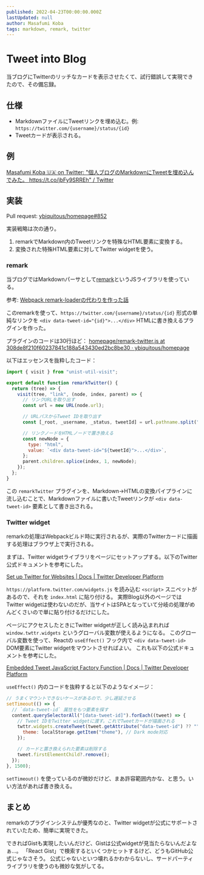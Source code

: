 ```yaml
---
published: 2022-04-23T00:00:00.000Z
lastUpdated: null
author: Masafumi Koba
tags: markdown, remark, twitter
---
```


# Tweet into Blog

当ブログにTwitterのリッチなカードを表示させたくて、試行錯誤して実現できたので、その備忘録。

## 仕様

- MarkdownファイルにTweetリンクを埋め込む。例: `https://twitter.com/{username}/status/{id}`
- Tweetカードが表示される。

## 例

[Masafumi Koba 🇺🇦 on Twitter: "個人ブログのMarkdownにTweetを埋め込んでみた。 https://t.co/jbFy9SRREh" / Twitter](https://twitter.com/ybiquitous/status/1517747618386157575)

## 実装

Pull request: [ybiquitous/homepage#852](https://github.com/ybiquitous/homepage/pull/852)

実装戦略は次の通り。

1. remarkでMarkdown内のTweetリンクを特殊なHTML要素に変換する。
2. 変換された特殊HTML要素に対してTwitter widgetを使う。

### remark

当ブログではMarkdownパーサとして[remark](https://remark.js.org/)というJSライブラリを使っている。

参考: [Webpack remark-loaderの代わりを作った話](../2021/yet-another-remark-loader.md)

このremarkを使って、`https://twitter.com/{username}/status/{id}` 形式の単純なリンクを `<div data-tweet-id="{id}">...</div>` HTMLに書き換えるプラグインを作った。

プラグインのコードは30行ほど：
[homepage/remark-twitter.js at 308de8f210f60237841c188a543430ed2bc8be30 · ybiquitous/homepage](https://github.com/ybiquitous/homepage/blob/308de8f210f60237841c188a543430ed2bc8be30/src/remark/remark-twitter.js)

以下はエッセンスを抜粋したコード：

```js
import { visit } from "unist-util-visit";

export default function remarkTwitter() {
  return (tree) => {
    visit(tree, "link", (node, index, parent) => {
      // リンクURLを取り出す
      const url = new URL(node.url);

      // URLパスからTweet IDを取り出す
      const [_root, _username, _status, tweetId] = url.pathname.split("/", 4);

      // リンクノードをHTMLノードで置き換える
      const newNode = {
        type: "html",
        value: `<div data-tweet-id="${tweetId}">...</div>`,
      };
      parent.children.splice(index, 1, newNode);
    });
  };
}
```

この `remarkTwitter` プラグインを、Markdown→HTMLの変換パイプラインに流し込むことで、Markdownファイルに書いたTweetリンクが `<div data-tweet-id>` 要素として書き出される。

### Twitter widget

remarkの処理はWebpackビルド時に実行されるが、実際のTwitterカードに描画する処理はブラウザ上で実行される。

まずは、Twitter widgetライブラリをページにセットアップする。以下のTwitter公式ドキュメントを参考にした。

[Set up Twitter for Websites | Docs | Twitter Developer Platform](https://developer.twitter.com/en/docs/twitter-for-websites/javascript-api/guides/set-up-twitter-for-websites)

`https://platform.twitter.com/widgets.js` を読み込む `<script>` スニペットがあるので、それを `index.html` に貼り付ける。
実際Blog以外のページではTwitter widgetは使わないのだが、当サイトはSPAとなっていて分岐の処理がめんどくさいので単に貼り付けるだけにした。

ページにアクセスしたときにTwitter widgetが正しく読み込まれれば `window.twttr.widgets` というグローバル変数が使えるようになる。
このグローバル変数を使って、Reactの `useEffect()` フック内で `<div data-tweet-id>` DOM要素にTwitter widgetをマウントさせればよい。
これも以下の公式ドキュメントを参考にした。

[Embedded Tweet JavaScript Factory Function | Docs | Twitter Developer Platform](https://developer.twitter.com/en/docs/twitter-for-websites/embedded-tweets/guides/embedded-tweet-javascript-factory-function)

`useEffect()` 内のコードを抜粋すると以下のようなイメージ：

```js
// うまくマウントできないケースがあるので、少し遅延させる
setTimeout(() => {
  // `data-tweet-id` 属性をもつ要素を探す
  content.querySelectorAll("[data-tweet-id]").forEach((tweet) => {
    // Tweet IDをTwitter widgetに渡す。これでTweetカードが描画される
    twttr.widgets.createTweet(tweet.getAttribute("data-tweet-id") ?? "", tweet, {
      theme: localStorage.getItem("theme"), // Dark mode対応
    });

    // カードと置き換えられた要素は削除する
    tweet.firstElementChild?.remove();
  });
}, 1500);
```

`setTimeout()` を使っているのが微妙だけど、まあ許容範囲内かな、と思う。いい方法があれば書き換える。

## まとめ

remarkのプラグインシステムが優秀なのと、Twitter widgetが公式にサポートされていたため、簡単に実現できた。

できればGistも実現したいんだけど、Gistは公式widgetが見当たらないんだよなぁ…。
「React Gist」で検索するといくつかヒットするけど、どうもGitHub公式じゃなさそう。
公式じゃないといつ壊れるかわからないし、サードパーティライブラリを使うのも微妙な気がしてる。
